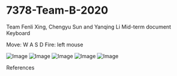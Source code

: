 # 7378-Team-B-2020
Team Fenli Xing, Chengyu Sun and Yanqing Li
Mid-term document
Keyboard




Move: W A S D
Fire: left mouse


![Image](https://user-images.githubusercontent.com/60398584/79823708-60a9dd00-8362-11ea-8831-b152f74bdced.png)
![Image](https://user-images.githubusercontent.com/60398584/79824709-e464c900-8364-11ea-92a3-494cd67248eb.png)
![Image](https://user-images.githubusercontent.com/60398584/79823705-5f78b000-8362-11ea-8f08-ab4b70339542.png)
![Image](https://user-images.githubusercontent.com/60398584/79823729-6acbdb80-8362-11ea-986e-7eb1157994cb.png)
![Image](https://user-images.githubusercontent.com/60398584/79823727-69021800-8362-11ea-8896-c8b4076dde40.png)

References








